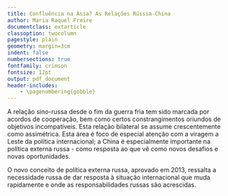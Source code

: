 ```yaml
---
title: Confluência na Ásia? As Relações Rússia-China
author: Maria Raquel Freire
documentclass: extarticle
classoption: twocolumn
pagestyle: plain
geometry: margin=3cm
indent: false
numbersections: true
fontfamily: crimson
fontsize: 12pt
output: pdf_document
header-includes:
	- \pagenumbering{gobble}
---
```

A relação sino-russa desde o fim da guerra fria tem sido marcada por acordos de cooperação, bem como certos constrangimentos oriundos de objetivos incompatíveis. Esta relação bilateral se assume crescentemente como assimétrica. Esta área é foco de especial atenção com a viragem a Leste da política internacional; a China é especialmente importante na política externa russa - como resposta ao que vê como novos desafios e novas oportunidades.

O novo conceito de política externa russa, aprovado em 2013, ressalta a necessidade russa de dar resposta à situação internacional que muda rapidamente e onde as responsabilidades russas são acrescidas.
